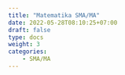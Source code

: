 ```yaml
---
title: "Matematika SMA/MA"
date: 2022-05-28T08:10:25+07:00
draft: false
type: docs
weight: 3
categories:
    - SMA/MA
---
```



